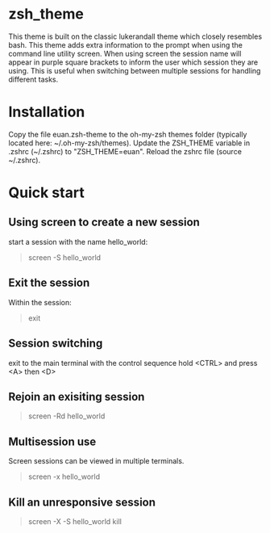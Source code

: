 # zsh_theme
This theme is built on the classic lukerandall theme which closely resembles bash.  This theme adds extra information to the prompt when using the command line utility screen.  When using screen the session name will appear in purple square brackets to inform the user which session they are using.  This is useful when switching between multiple sessions for handling different tasks.

# Installation
Copy the file euan.zsh-theme to the oh-my-zsh themes folder (typically located here: ~/.oh-my-zsh/themes).  Update the ZSH_THEME variable in .zshrc (~/.zshrc) to "ZSH_THEME=euan".  Reload the zshrc file (source ~/.zshrc). 

# Quick start
## Using screen to create a new session
start a session with the name hello_world:
> screen -S hello_world
## Exit the session
Within the session:
> exit
## Session switching
exit to the main terminal with the control sequence hold \<CTRL\> and press \<A\> then \<D\>
## Rejoin an exisiting session
> screen -Rd hello_world
## Multisession use
Screen sessions can be viewed in multiple terminals.
> screen -x hello_world
## Kill an unresponsive session
> screen -X -S hello_world kill
